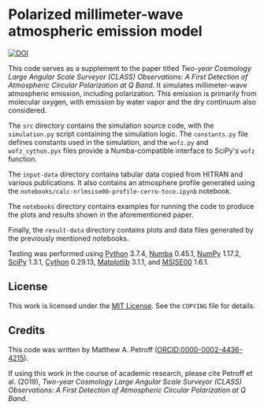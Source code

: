# Polarized millimeter-wave atmospheric emission model

[![DOI](https://zenodo.org/badge/DOI/10.5281/zenodo.3526651.svg)](https://doi.org/10.5281/zenodo.3526651)

This code serves as a supplement to the paper titled _Two-year Cosmology Large Angular Scale Surveyor (CLASS) Observations: A First Detection of Atmospheric Circular Polarization at Q Band_. It simulates millimeter-wave atmospheric emission, including polarization. This emission is primarily from molecular oxygen, with emission by water vapor and the dry continuum also considered.

The `src` directory contains the simulation source code, with the `simulation.py` script containing the simulation logic. The `constants.py` file defines constants used in the simulation, and the `wofz.py` and `wofz_cython.pyx` files provide a Numba-compatible interface to SciPy's `wofz` function.

The `input-data` directory contains tabular data copied from HITRAN and various publications. It also contains an atmosphere profile generated using the `notebooks/calc-nrlmsise00-profile-cerro-toco.ipynb` notebook.

The `notebooks` directory contains examples for running the code to produce the plots and results shown in the aforementioned paper.

Finally, the `result-data` directory contains plots and data files generated by the previously mentioned notebooks.

Testing was performed using [Python](https://www.python.org/) 3.7.4, [Numba](https://numba.pydata.org/) 0.45.1, [NumPy](https://numpy.org/) 1.17.2, [SciPy](https://scipy.org/scipylib/) 1.3.1, [Cython](https://cython.org/) 0.29.13, [Matplotlib](https://matplotlib.org/) 3.1.1, and [MSISE00](https://github.com/space-physics/msise00) 1.6.1.


## License

This work is licensed under the [MIT License](https://opensource.org/licenses/MIT). See the `COPYING` file for details.


## Credits

This code was written by Matthew A. Petroff ([ORCID:0000-0002-4436-4215](https://orcid.org/0000-0002-4436-4215)).

If using this work in the course of academic research, please cite Petroff et al. (2019), _Two-year Cosmology Large Angular Scale Surveyor (CLASS) Observations: A First Detection of Atmospheric Circular Polarization at Q Band_.
